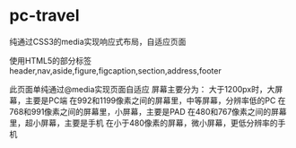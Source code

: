 # pc-travel
纯通过CSS3的media实现响应式布局，自适应页面

使用HTML5的部分标签
  header,nav,aside,figure,figcaption,section,address,footer

此页面单纯通过@media实现页面自适应
  屏幕主要分为：
    大于1200px时，大屏幕，主要是PC端
    在992和1199像素之间的屏幕里，中等屏幕，分辨率低的PC
    在768和991像素之间的屏幕里，小屏幕，主要是PAD
    在480和767像素之间的屏幕里，超小屏幕，主要是手机
    在小于480像素的屏幕，微小屏幕，更低分辨率的手机
